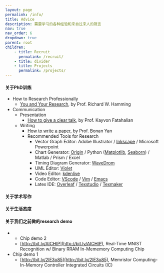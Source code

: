 ```yaml
---
layout: page
permalink: /info/
title: Advice
description: 需要学习的各种经验和来自过来人的箴言
nav: true
nav_order: 6
dropdown: true
parent: root
children: 
    - title: Recruit
      permalink: /recruit/
    - title: divider
    - title: Projects
      permalink: /projects/
---
```



#### 关于PhD训练

- How to Research Professionally
    - [You and Your Research](/bn/youandyourresearch), by Prof. Richard W. Hamming
- Communication
    - Presentation
        - [How to give a clear talk](/bn/images/assets/cleartalktips.pdf), by Prof. Kayvon Fatahalian
    - Writing
        - [How to write a paper](a.pdf), by Prof. Bonan Yan 
        - Recommended Tools for Research
            - Vector Graph Editor: Adobe Illustrator / [Inkscape](https://inkscape.org/) / Microsoft Powerpoint
            - Chart Generator: [Origin](https://www.originlab.com/) / Python ([Matplotlib](https://matplotlib.org/), [Seaborn](https://seaborn.pydata.org/)) / Matlab / Prism / Excel
            - Timing Diagram Generator: [WaveDrom](https://wavedrom.com/)
            - UML Editor: [Violet](http://alexdp.free.fr/violetumleditor/page.php)
            - Video Editor: [kdenlive](https://kdenlive.org/)
            - Code Editor: [VScode](https://code.visualstudio.com/) / [Vim](https://www.vim.org/about.php) / [Emacs](https://www.gnu.org/software/emacs/)
            - Latex IDE: [Overleaf](https://www.overleaf.com/) / [Texstudio](https://www.texstudio.org/) / [Texmaker](https://www.xm1math.net/texmaker/)

#### 关于学术写作

#### 关于生活态度

#### 关于我们之前做的research demo

- - Chip demo 2
  - [http://bit.ly/AICHIP](http://bit.ly/AICHIP), Real-Time MNIST Recognition w/ Binary RRAM In-Mememory Computing Chip
- Chip demo 1
  - [http://bit.ly/2lE3o85](http://bit.ly/2lE3o85), Memristor Computing-In-Memory Controller Integrated Circuits (IC)